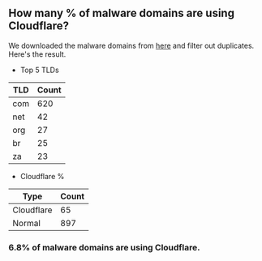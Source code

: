 ## How many % of malware domains are using Cloudflare?


We downloaded the malware domains from [here](https://urlhaus.abuse.ch) and filter out duplicates.
Here's the result.


[//]: # (start replacement)


- Top 5 TLDs

| TLD | Count |
| --- | --- |
| com | 620 |
| net | 42 |
| org | 27 |
| br | 25 |
| za | 23 |


- Cloudflare %

| Type | Count |
| --- | --- |
| Cloudflare | 65 |
| Normal | 897 |


### 6.8% of malware domains are using Cloudflare.